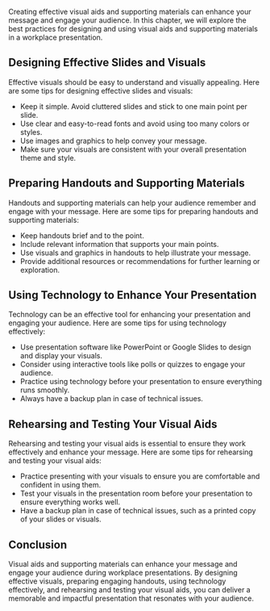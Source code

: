 
Creating effective visual aids and supporting materials can enhance your message and engage your audience. In this chapter, we will explore the best practices for designing and using visual aids and supporting materials in a workplace presentation.

Designing Effective Slides and Visuals
--------------------------------------

Effective visuals should be easy to understand and visually appealing. Here are some tips for designing effective slides and visuals:

* Keep it simple. Avoid cluttered slides and stick to one main point per slide.
* Use clear and easy-to-read fonts and avoid using too many colors or styles.
* Use images and graphics to help convey your message.
* Make sure your visuals are consistent with your overall presentation theme and style.

Preparing Handouts and Supporting Materials
-------------------------------------------

Handouts and supporting materials can help your audience remember and engage with your message. Here are some tips for preparing handouts and supporting materials:

* Keep handouts brief and to the point.
* Include relevant information that supports your main points.
* Use visuals and graphics in handouts to help illustrate your message.
* Provide additional resources or recommendations for further learning or exploration.

Using Technology to Enhance Your Presentation
---------------------------------------------

Technology can be an effective tool for enhancing your presentation and engaging your audience. Here are some tips for using technology effectively:

* Use presentation software like PowerPoint or Google Slides to design and display your visuals.
* Consider using interactive tools like polls or quizzes to engage your audience.
* Practice using technology before your presentation to ensure everything runs smoothly.
* Always have a backup plan in case of technical issues.

Rehearsing and Testing Your Visual Aids
---------------------------------------

Rehearsing and testing your visual aids is essential to ensure they work effectively and enhance your message. Here are some tips for rehearsing and testing your visual aids:

* Practice presenting with your visuals to ensure you are comfortable and confident in using them.
* Test your visuals in the presentation room before your presentation to ensure everything works well.
* Have a backup plan in case of technical issues, such as a printed copy of your slides or visuals.

Conclusion
----------

Visual aids and supporting materials can enhance your message and engage your audience during workplace presentations. By designing effective visuals, preparing engaging handouts, using technology effectively, and rehearsing and testing your visual aids, you can deliver a memorable and impactful presentation that resonates with your audience.
